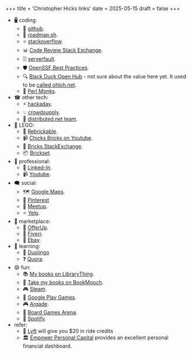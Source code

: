 +++
title = 'Christopher Hicks links'
date = 2025-05-15
draft = false
+++

- 🖥 coding:
  - 🛞 [github](https://github.com/chicks-net).
  - 🗾 [roadmap.sh](https://roadmap.sh/u/chicks).
  - ⭐ [stackoverflow](https://stackoverflow.com/users/2002471/chicks).
  - 📊 [Code Review Stack Exchange](https://codereview.stackexchange.com/users/89257/chicks).
  - 🗄 [serverfault](https://serverfault.com/users/205542/chicks).
  - 🛡️ [OpenSSF Best Practices](https://www.bestpractices.dev/en/users/35911).
  - 🔍 [Black Duck Open Hub](https://openhub.net/accounts/chicks) - not sure about the value here yet.  It used to be [called ohloh.net](https://www.reddit.com/r/opensource/comments/2aqq0v/ohlohs_name_changing_to_black_duck_open_hub/).
  - 🐪 [Perl Monks](https://perlmonks.org/index.pl?node_id=160784).
- ☎ other tech:
  - ⚡ [hackaday](https://hackaday.io/chicks).
  - 💡 [crowdsupply](https://www.crowdsupply.com/people/chicks).
  - 🧮 [distributed.net team](https://stats.distributed.net/team/tmsummary.php?project_id=8&team=31403).
- 🧱 LEGO:
  - 🧩 [Rebrickable](https://rebrickable.com/users/chicks/).
  - 📹 [Chicks Bricks on Youtube](https://www.youtube.com/@ChicksBricks123).
  - 🧱 [Bricks StackExchange](https://bricks.stackexchange.com/users/6174/chicks).
  - 📦 [Brickset](https://brickset.com/profile/chicks).
- 💼 professional:
  - 💼 [Linked-In](https://www.linkedin.com/in/chicks2fini).
  - 📹 [Youtube](https://www.youtube.com/@ChristopherHicksFINI).
- 🗨 social:
  - 🗺 [Google Maps](https://maps.app.goo.gl/UPrMcz6HMuXncp1k7).
  - 📌 [Pinterest](https://www.pinterest.com/chicksnet/)
  - 👥 [Meetup](https://www.meetup.com/members/42800462/).
  - ⭐ [Yelp](https://chicks-net.yelp.com).
- 🛒 marketplace:
  - 📱 [OfferUp](https://offerup.co/profile/chicks-net).
  - 💼 [Fiverr](https://www.fiverr.com/chicks_net).
  - 🛒 [Ebay](https://www.ebay.com/fdbk/feedback_profile/cwhicks).
- 🎯 learning:
  - 🦉 [Duolingo](https://www.duolingo.com/profile/ChristopherH757)
  - ❓ [Quora](https://www.quora.com/profile/Christopher-Hicks-3).
- 😄 fun:
  - 📚 [My books on LibraryThing](https://www.librarything.com/profile/christopher.hicks).
  - 📘 [Take my books on BookMooch](http://bookmooch.com/bio/chicks).
  - 🎮 [Steam](https://steamcommunity.com/profiles/76561198037662755/).
  - 📱 [Google Play Games](https://games.app.goo.gl/51ctZ7VqN2N6EJJBA).
  - 🎮 [Arqade](https://gaming.stackexchange.com/users/100715/chicks).
  - 🎲 [Board Games Arena](https://boardgamearena.com/player?id=89400494).
  - 🎼 [Spotify](https://open.spotify.com/user/chicks_net).
- refer:
  - 🚙 [Lyft](https://lyft.com/ie/CHRISTOPHE985315) will give you \$20
      in ride credits
  - 🏛 [Empower Personal Capital](https://empowerreferral.link/chicks)
      provides an excellent personal financial dashboard.
